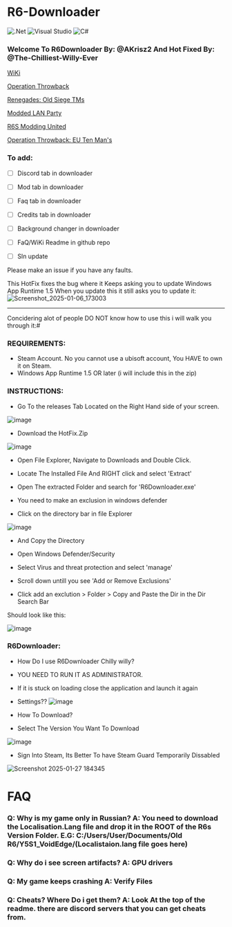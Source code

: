 # R6-Downloader
![.Net](https://img.shields.io/badge/.NET-5C2D91?style=for-the-badge&logo=.net&logoColor=white) ![Visual Studio](https://img.shields.io/badge/Visual%20Studio-5C2D91.svg?style=for-the-badge&logo=visual-studio&logoColor=white) ![C#](https://img.shields.io/badge/c%23-%23239120.svg?style=for-the-badge&logo=csharp&logoColor=white)
### Welcome To R6Downloader By: @AKrisz2 And Hot Fixed By: @The-Chilliest-Willy-Ever

[WiKi](https://github.com/The-Chilliest-Willy-Ever/R6-Downloader/wiki/Basics)

[Operation Throwback](https://discord.gg/JGA9WPF4K8)

[Renegades: Old Siege TMs](https://discord.gg/aaXH3wWEjH)

[Modded LAN Party](https://discord.gg/e5quBRNy)

[R6S Modding United](https://discord.gg/kHZW3EchtB)

[Operation Throwback: EU Ten Man's](https://discord.gg/gJkx5GJhMP)

### To add:

- [ ] Discord tab in downloader

- [ ] Mod tab in downloader

- [ ] Faq tab in downloader

- [ ] Credits tab in downloader

- [ ] Background changer in downloader

- [ ] FaQ/WiKi Readme in github repo

- [ ] Sln update

Please make an issue if you have any faults. 

This HotFix fixes the bug where it Keeps asking you to update Windows App Runtime 1.5 When you update this it still asks you to update it:
![Screenshot_2025-01-06_173003](https://github.com/user-attachments/assets/b2e4c279-4da6-4d5b-bc09-881b376e4a76)

------------------------------------------------------
Concidering alot of people DO NOT know how to use this i will walk you through it:#
### REQUIREMENTS:
* Steam Account. No you cannot use a ubisoft account, You HAVE to own it on Steam.
* Windows App Runtime 1.5 OR later (i will include this in the zip)

### INSTRUCTIONS:
* Go To the releases Tab Located on the Right Hand side of your screen.

![image](https://github.com/user-attachments/assets/1841f530-f3db-47b4-b2ed-5039c60862c7)

* Download the HotFix.Zip

![image](https://github.com/user-attachments/assets/968a82b3-138a-4273-abe8-fdc6e30aed74)

* Open File Explorer, Navigate to Downloads and Double Click.

* Locate The Installed File And RIGHT click and select 'Extract'

* Open The extracted Folder and search for 'R6Downloader.exe'

* You need to make an exclusion in windows defender

* Click on the directory bar in file Explorer

![image](https://github.com/user-attachments/assets/2228751b-1457-44c3-861f-81e6bdd20191)

* And Copy the Directory

* Open Windows Defender/Security

* Select Virus and threat protection and select 'manage'

* Scroll down untill you see 'Add or Remove Exclusions'

* Click add an exclution > Folder > Copy and Paste the Dir in the Dir Search Bar

Should look like this:

![image](https://github.com/user-attachments/assets/c14549d8-c241-4889-980b-613670aab202)

### R6Downloader:

* How Do I use R6Downloader Chilly willy?
* YOU NEED TO RUN IT AS ADMINISTRATOR.

* If it is stuck on loading close the application and launch it again

* Settings??
![image](https://github.com/user-attachments/assets/bfdf44a3-6ca1-48ca-85ca-ea6a59449908)

* How To Download?

* Select The Version You Want To Download

![image](https://github.com/user-attachments/assets/3db8d02c-3e98-42b6-90eb-41c0f0079ff3)

* Sign Into Steam, Its Better To have Steam Guard Temporarily Dissabled

![Screenshot 2025-01-27 184345](https://github.com/user-attachments/assets/01e00372-c750-4ea5-b26c-bb6ec2380828)

# FAQ

### Q: Why is my game only in Russian? A: You need to download the Localisation.Lang file and drop it in the ROOT of the R6s Version Folder. E.G: C:/Users/User/Documents/Old R6/Y5S1_VoidEdge/(Localistaion.lang file goes here)
### Q: Why do i see screen artifacts? A: GPU drivers
### Q: My game keeps crashing A: Verify Files
### Q: Cheats? Where Do i get them? A: Look At the top of the readme. there are discord servers that you can get cheats from.









